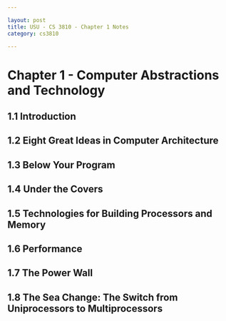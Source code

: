 ```yaml
---

layout: post
title: USU - CS 3810 - Chapter 1 Notes
category: cs3810

---
```


# Chapter 1 - Computer Abstractions and Technology


## 1.1 Introduction

## 1.2 Eight Great Ideas in Computer Architecture

## 1.3 Below Your Program

## 1.4 Under the Covers

## 1.5 Technologies for Building Processors and Memory

## 1.6 Performance

## 1.7 The Power Wall

## 1.8 The Sea Change: The Switch from Uniprocessors to Multiprocessors